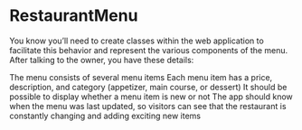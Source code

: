 # RestaurantMenu

You know you’ll need to create classes within the web application to facilitate this behavior and represent the various components of the menu. After talking to the owner, you have these details:

The menu consists of several menu items
Each menu item has a price, description, and category (appetizer, main course, or dessert)
It should be possible to display whether a menu item is new or not
The app should know when the menu was last updated, so visitors can see that the restaurant is constantly changing and adding exciting new items
